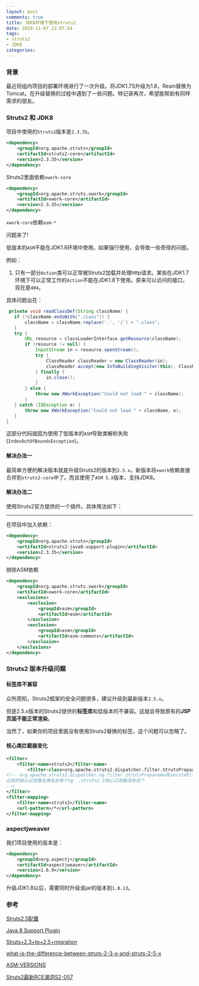 ```yaml
---
layout: post
comments: true
title: JDK8环境下使用struts2
date: 2018-11-07 22:07:54
tags:
- struts2
- JDK8
categories:
---
```


### 背景

最近将组内项目的部署环境进行了一次升级。将JDK1.7S升级为1.8，Resin替换为Tomcat。在升级替换的过程中遇到了一些问题。特记录再次，希望能帮助有同样需求的朋友。

<!-- more -->

### Struts2 和 JDK8

项目中使用的`Struts2`版本是`2.3.35`。

```xml
<dependency>
    <groupId>org.apache.struts</groupId>
    <artifactId>struts2-core</artifactId>
    <version>2.3.35</version>
</dependency>
```

Struts2里面依赖`xwork-core`

```xml
<dependency>
    <groupId>org.apache.struts.xwork</groupId>
    <artifactId>xwork-core</artifactId>
    <version>2.3.35</version>
</dependency>
```

`xwork-core`依赖`asm-*`

问题来了!

低版本的`ASM`不能在JDK1.8环境中使用。如果强行使用，会导致一些奇怪的问题。

例如：

1. 只有一部分`Action`类可以正常被Struts2加载并处理http请求。某些在JDK1.7环境下可以正常工作的`Action`不能在JDK1.8下使用。原来可以访问的接口，现在是`404`。

具体问题出在：

```java  DefaultClassFinder
 private void readClassDef(String className) {
   if (!className.endsWith(".class")) {
       className = className.replace('.', '/') + ".class";
   }
   try {
       URL resource = classLoaderInterface.getResource(className);
       if (resource != null) {
           InputStream in = resource.openStream();
           try {
               ClassReader classReader = new ClassReader(in);
               classReader.accept(new InfoBuildingVisitor(this), ClassReader.SKIP_DEBUG);
           } finally {
               in.close();
           }
       } else {
           throw new XWorkException("Could not load " + className);
       }
   } catch (IOException e) {
       throw new XWorkException("Could not load " + className, e);
   }
}
```

这部分代码就因为使用了低版本的`ASM`导致类解析失败(`IndexOutOfBoundsException`)。

#### 解决办法一

最简单方便的解决版本就是升级Struts2的版本到`2.5.x`。新版本将`xwork`依赖直接合并到`struts2-core`中了。而且使用了`ASM 5.X`版本，支持JDK8。

#### 解决办法二

使用Struts2官方提供的一个插件。具体用法如下：

-------

在项目中加入依赖：

```xml
<dependency>
    <groupId>org.apache.struts</groupId>
    <artifactId>struts2-java8-support-plugin</artifactId>
    <version>2.3.35</version>
</dependency>
```

排除ASM依赖

```xml
<dependency>
    <groupId>org.apache.struts.xwork</groupId>
    <artifactId>xwork-core</artifactId>
    <exclusions>
        <exclusion>
            <groupId>asm</groupId>
            <artifactId>asm</artifactId>
        </exclusion>
        <exclusion>
            <groupId>asm</groupId>
            <artifactId>asm-commons</artifactId>
        </exclusion>
    </exclusions>
</dependency>
```

### Struts2 版本升级问题

#### 标签库不兼容

众所周知，Struts2框架的安全问题很多，建议升级到最新版本`2.5.x`。

但是2.5.x版本的Struts2提供的**标签库**和低版本的不兼容。这就会导致原有的**JSP页面不能正常渲染**。

当然了，如果你的项目里面没有使用Struts2替换的标签，这个问题可以忽略了。

#### 核心类拦截器变化

```xml
<filter>
    <filter-name>struts2</filter-name>
        <filter-class>org.apache.struts2.dispatcher.filter.StrutsPrepareAndExecuteFilter</filter-class>
<!-- org.apache.struts2.dispatcher.ng.filter.StrutsPrepareAndExecuteFilter 
之前的核心过滤器全类名会有个ng  ,struts2.5核心过滤器没有这个
-->
</filter>
<filter-mapping>
    <filter-name>struts2</filter-name>
    <url-pattern>/*</url-pattern>
</filter-mapping>
```

### aspectjweaver

我们项目使用的版本是：

```xml
<dependency>
    <groupId>org.aspectj</groupId>
    <artifactId>aspectjweaver</artifactId>
    <version>1.6.9</version>
</dependency>
```

升级JDK1.8以后，需要同时升级该jar的版本到`1.8.13`。


### 参考

[Struts2.5配置](https://blog.csdn.net/gh670011677/article/details/75019003)

[Java 8 Support Plugin](https://struts.apache.org/plugins/java-8-support/)

[Struts+2.3+to+2.5+migration](https://cwiki.apache.org/confluence/display/WW/Struts+2.3+to+2.5+migration)

[what-is-the-difference-between-struts-2-3-x-and-struts-2-5-x](https://stackoverflow.com/questions/41307863/what-is-the-difference-between-struts-2-3-x-and-struts-2-5-x)

[ASM-VERSIONS](https://asm.ow2.io/versions.html)

[Struts2最新RCE漏洞S2-057](https://nosec.org/home/detail/1755.html)



